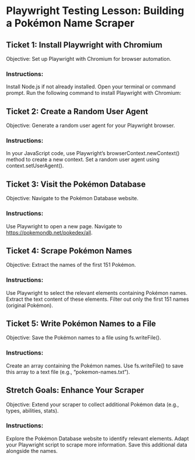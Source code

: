 # Playwright Testing Lesson: Building a Pokémon Name Scraper

## Ticket 1: Install Playwright with Chromium

Objective: Set up Playwright with Chromium for browser automation.

### Instructions:

Install Node.js if not already installed.
Open your terminal or command prompt.
Run the following command to install Playwright with Chromium:

## Ticket 2: Create a Random User Agent

Objective: Generate a random user agent for your Playwright browser.

### Instructions:

In your JavaScript code, use Playwright’s browserContext.newContext() method to create a new context.
Set a random user agent using context.setUserAgent().

## Ticket 3: Visit the Pokémon Database

Objective: Navigate to the Pokémon Database website.

### Instructions:

Use Playwright to open a new page.
Navigate to https://pokemondb.net/pokedex/all.

## Ticket 4: Scrape Pokémon Names

Objective: Extract the names of the first 151 Pokémon.

### Instructions:

Use Playwright to select the relevant elements containing Pokémon names.
Extract the text content of these elements.
Filter out only the first 151 names (original Pokémon).

## Ticket 5: Write Pokémon Names to a File

Objective: Save the Pokémon names to a file using fs.writeFile().

### Instructions:

Create an array containing the Pokémon names.
Use fs.writeFile() to save this array to a text file (e.g., “pokemon-names.txt”).

## Stretch Goals: Enhance Your Scraper

Objective: Extend your scraper to collect additional Pokémon data (e.g., types, abilities, stats).

### Instructions:

Explore the Pokémon Database website to identify relevant elements.
Adapt your Playwright script to scrape more information.
Save this additional data alongside the names.
